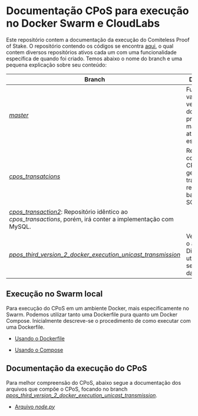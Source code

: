 
# Documentação CPoS para execução no Docker Swarm e CloudLabs


Este repositório contem a documentação da execução do Comiteless Proof of Stake. O repositório contendo os códigos se encontra [aqui](https://github.com/regras/cpos_tb/tree/master), o qual contem diversos repositórios ativos cada um com uma funcionalidade específica de quando foi criado. Temos abaixo o nome do branch e uma pequena explicação sobre seu conteúdo:

|Branch|Descrição|Atividade|
|------|------|------|
| [*master*](https://github.com/regras/cpos_tb/tree/master)| Futuramente vai conter a versão final do procotolo, mas atualmente está vazio.| Stale|
| [*cpos_transatcions*](https://github.com/regras/cpos_tb/tree/cpos_transactions) | Repositório contendo o CPoS que gera transações reais baseada no SQLite3.| Ativo
| [*cpos_transaction2*](https://github.com/regras/cpos_tb/tree/cpos_transaction2): Repositório idêntico ao *cpos_transactions*, porém, irá conter a implementação com MySQL.
| [*ppos_third_version_2_docker_execution_unicast_transmission*](https://github.com/regras/cpos_tb/tree/ppos_third_version_2_docker_execution_unicast_transmission)| Versão que o autor, Diego, utilizou para seus testes da tese| Ativo|

## Execução no Swarm local
Para execução do CPoS em um ambiente Docker, mais especificamente no Swarm. Podemos utilizar tanto uma Dockerfile pura quanto um Docker Compose.
Inicialmente descreve-se o procedimento de como executar com uma Dockerfile.

- [Usando o Dockerfile](https://github.com/oldbizzi/Documentacao_CPoS_Docker/blob/main/Execu%C3%A7%C3%A3oDocker/Dockerfile.md)

- [Usando o Compose](https://github.com/oldbizzi/Documentacao_CPoS_Docker/blob/main/Execu%C3%A7%C3%A3oDocker/Docker_Compose.md)

## Documentação da execução do CPoS
Para melhor compreensão do CPoS, abaixo segue a documentação dos arquivos que compõe o CPoS, focando no branch [*ppos_third_version_2_docker_execution_unicast_transmission*](https://github.com/regras/cpos_tb/tree/ppos_third_version_2_docker_execution_unicast_transmission).

- [Arquivo *node.py*](https://github.com/oldbizzi/Documentacao_CPoS_Docker/blob/main/Funcionamento/node_py.md)
